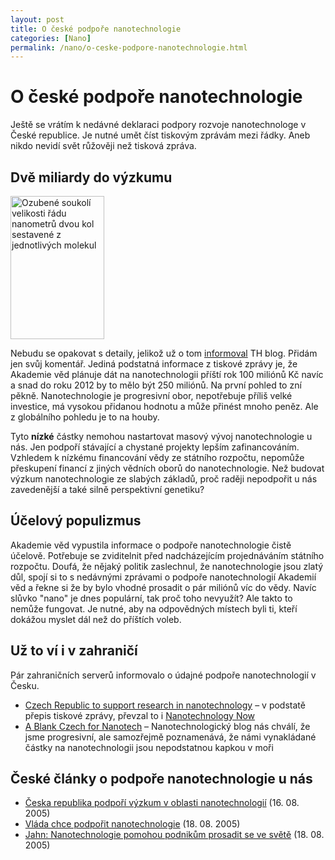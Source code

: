 ```yaml
---
layout: post
title: O české podpoře nanotechnologie
categories: [Nano]
permalink: /nano/o-ceske-podpore-nanotechnologie.html
---
```

# O české podpoře nanotechnologie

Ještě se vrátím k nedávné deklaraci podpory rozvoje nanotechnologe v České republice. Je nutné umět číst tiskovým zprávám mezi řádky. Aneb nikdo nevidí svět růžověji než tisková zpráva.

## Dvě miliardy do výzkumu

<div class="obry"><div class="leftbox"><img alt="Ozubené soukolí velikosti řádu nanometrů dvou kol sestavené z jednotlivých molekul" height="229" src="http://www.techblog.cz/images/molekularni-ozubena-kola.gif" width="150"/></div></div> 

Nebudu se opakovat s detaily, jelikož už o tom [informoval](http://www.transhumanismus.cz/blog.php?time=050822#1950) TH blog. Přidám jen svůj komentář. Jediná podstatná informace z tiskové zprávy je, že Akademie věd plánuje dát na nanotechnologii příští rok 100 miliónů Kč navíc a snad do roku 2012 by to mělo být 250 miliónů. Na první pohled to zní pěkně. Nanotechnologie je progresivní obor, nepotřebuje příliš velké investice, má vysokou přidanou hodnotu a může přinést mnoho peněz. Ale z globálního pohledu je to na houby.

Tyto **nízké** částky nemohou nastartovat masový vývoj nanotechnologie u nás. Jen podpoří stávající a chystané projekty lepším zafinancováním. Vzhledem k nízkému financování vědy ze státního rozpočtu, nepomůže přeskupení financí z jiných vědních oborů do nanotechnologie. Než budovat výzkum nanotechnologie ze slabých základů, proč raději nepodpořit u nás zavedenější a také silně perspektivní genetiku?

## Účelový populizmus

Akademie věd vypustila informace o podpoře nanotechnologie čistě účelově. Potřebuje se zviditelnit před nadcházejícím projednáváním státního rozpočtu. Doufá, že nějaký politik zaslechnul, že nanotechnologie jsou zlatý důl, spojí si to s nedávnými zprávami o podpoře nanotechnologií Akademií věd a řekne si že by bylo vhodné prosadit o pár miliónů víc do vědy. Navíc slůvko "nano" je dnes populární, tak proč toho nevyužít? Ale takto to nemůže fungovat. Je nutné, aby na odpovědných místech byli ti, kteří dokážou myslet dál než do příštích voleb.

## Už to ví i v zahraničí

Pár zahraničních serverů informovalo o údajné podpoře nanotechnologií v Česku.

  * [Czech Republic to support research in nanotechnology](http://www.praguemonitor.com/ctk/?id=20050815F01059;story=Czech-Republic-to-support-research-in-nanotechnology) – v podstatě přepis tiskové zprávy, převzal to i [Nanotechnology Now](http://www.nanotech-now.com/news.cgi?story_id=11042)
  * [A Blank Czech for Nanotech](http://www.cientifica.com/archives/000647.html) – Nanotechnologický blog nás chválí, že jsme progresivní, ale samozřejmě poznamenává, že námi vynakládané částky na nanotechnologii jsou nepodstatnou kapkou v moři



## České články o podpoře nanotechnologie u nás

  * [ Česka republika podpoří výzkum v oblasti nanotechnologií](http://www.igenus.cz/view.php?cisloclanku=2005081604) (16. 08. 2005)
  * [Vláda chce podpořit nanotechnologie](http://ihned.cz//2-16673200-002000_d-6f) (18. 08. 2005)
  * [ Jahn: Nanotechnologie pomohou podnikům prosadit se ve světě](http://www.igenus.cz/view.php?cisloclanku=2005081806) (18. 08. 2005)



